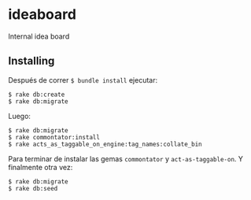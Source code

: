 # ideaboard
Internal idea board

## Installing
Después de correr `$ bundle install` ejecutar:
```
$ rake db:create
$ rake db:migrate
```
Luego:
```
$ rake db:migrate
$ rake commontator:install
$ rake acts_as_taggable_on_engine:tag_names:collate_bin
```
Para terminar de instalar las gemas `commontator` y `act-as-taggable-on`.
Y finalmente otra vez:
```
$ rake db:migrate
$ rake db:seed
```